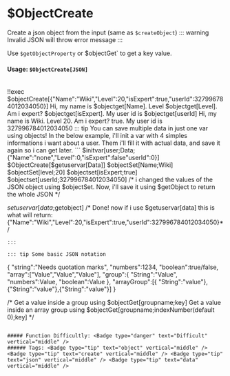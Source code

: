 # $ObjectCreate
Create a json object from the input (same as `$createObject`)
::: warning Invalid JSON will throw error message
:::

Use `$getObjectProperty` or $objectGet` to get a key value.
#### Usage: `$ObjectCreate[JSON]`
<br/>
<discord-messages>
	<discord-message :bot="false" role-color="#ffcc9a" author="Member">
		!!exec $objectCreate[{"Name":"Wiki","Level":20,"isExpert":true,"userId":327996784012034050}] Hi, my name is $objectget[Name]. Level $objectget[Level]. Am i expert? $objectget[isExpert]. My user id is $objectget[userId]
	</discord-message>
	<discord-message :bot="true" role-color="#0099ff" author="Custom Command" avatar="https://media.discordapp.net/avatars/725721249652670555/781224f90c3b841ba5b40678e032f74a.webp">
		Hi, my name is Wiki. Level 20. Am i expert? true. My user id is 327996784012034050
	</discord-message>
</discord-messages>
::: tip You can save multiple data in just one var using objects!
In the below example, i'll init a var with 4 simples informations i want about a user. Them i'll fill it with actual data, and save it again so i can get later.
```
 $initvar[user;Data;{"Name":"none","Level":0,"isExpert":false"userId":0}]
$ObjectCreate[$getuservar[Data]]
$objectSet[Name;Wiki]
$objectSet[level;20]
$objectset[isExpert;true]
$objectset[userId;327996784012034050]
/* i changed the values of the JSON object using $objectSet. Now, i'll save it using $getObject to return the whole JSON */

$setuservar[data;$getobject]
/* Done! now if i use $getuservar[data] this is what will return: {"Name":"Wiki","Level":20,"isExpert":true,"userId":327996784012034050}*/

```
:::

::: tip Some basic JSON notation
```
{
  "string":"Needs quotation marks",
  "numbers":1234,
  "boolean":true/false,
  "array":["Value","Value","Value"],
  "group":{
"String":"Value",
"numbers":Value,
"boolean":Value
},
  "arrayGroup":[{
"String":"value"},{"String":"value"},{"String":"value"}]
}

/* Get a value inside a group using $objectGet[groupname;key]
Get a value inside an array group using $objectGet[groupname;indexNumber(default 0);key] */

```

##### Function Difficultly: <Badge type="danger" text="Difficult" vertical="middle" /> 
###### Tags: <Badge type="tip" text="object" vertical="middle" /> <Badge type="tip" text="create" vertical="middle" /> <Badge type="tip" text="json" vertical="middle" /> <Badge type="tip" text="data" vertical="middle" />